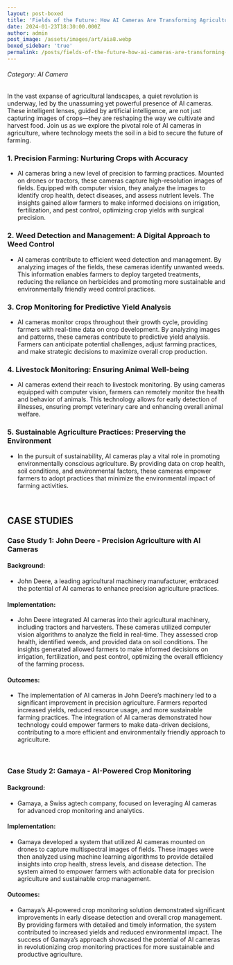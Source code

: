 ```yaml
---
layout: post-boxed
title: 'Fields of the Future: How AI Cameras Are Transforming Agriculture'
date: 2024-01-23T18:30:00.000Z
author: admin
post_image: /assets/images/art/aia8.webp
boxed_sidebar: 'true'
permalink: /posts/fields-of-the-future-how-ai-cameras-are-transforming-agriculture
---
```


###### Category: AI Camera

In the vast expanse of agricultural landscapes, a quiet revolution is underway, led by the unassuming yet powerful presence of AI cameras. These intelligent lenses, guided by artificial intelligence, are not just capturing images of crops—they are reshaping the way we cultivate and harvest food. Join us as we explore the pivotal role of AI cameras in agriculture, where technology meets the soil in a bid to secure the future of farming.

### 1. Precision Farming: Nurturing Crops with Accuracy

* AI cameras bring a new level of precision to farming practices. Mounted on drones or tractors, these cameras capture high-resolution images of fields. Equipped with computer vision, they analyze the images to identify crop health, detect diseases, and assess nutrient levels. The insights gained allow farmers to make informed decisions on irrigation, fertilization, and pest control, optimizing crop yields with surgical precision.

### 2. Weed Detection and Management: A Digital Approach to Weed Control

* AI cameras contribute to efficient weed detection and management. By analyzing images of the fields, these cameras identify unwanted weeds. This information enables farmers to deploy targeted treatments, reducing the reliance on herbicides and promoting more sustainable and environmentally friendly weed control practices.

### 3. Crop Monitoring for Predictive Yield Analysis

* AI cameras monitor crops throughout their growth cycle, providing farmers with real-time data on crop development. By analyzing images and patterns, these cameras contribute to predictive yield analysis. Farmers can anticipate potential challenges, adjust farming practices, and make strategic decisions to maximize overall crop production.

### 4. Livestock Monitoring: Ensuring Animal Well-being

* AI cameras extend their reach to livestock monitoring. By using cameras equipped with computer vision, farmers can remotely monitor the health and behavior of animals. This technology allows for early detection of illnesses, ensuring prompt veterinary care and enhancing overall animal welfare.

### 5. Sustainable Agriculture Practices: Preserving the Environment

* In the pursuit of sustainability, AI cameras play a vital role in promoting environmentally conscious agriculture. By providing data on crop health, soil conditions, and environmental factors, these cameras empower farmers to adopt practices that minimize the environmental impact of farming activities.

<br>

## CASE STUDIES

### Case Study 1: John Deere - Precision Agriculture with AI Cameras

#### Background:

* John Deere, a leading agricultural machinery manufacturer, embraced the potential of AI cameras to enhance precision agriculture practices.

#### Implementation:

* John Deere integrated AI cameras into their agricultural machinery, including tractors and harvesters. These cameras utilized computer vision algorithms to analyze the field in real-time. They assessed crop health, identified weeds, and provided data on soil conditions. The insights generated allowed farmers to make informed decisions on irrigation, fertilization, and pest control, optimizing the overall efficiency of the farming process.

#### Outcomes:

* The implementation of AI cameras in John Deere’s machinery led to a significant improvement in precision agriculture. Farmers reported increased yields, reduced resource usage, and more sustainable farming practices. The integration of AI cameras demonstrated how technology could empower farmers to make data-driven decisions, contributing to a more efficient and environmentally friendly approach to agriculture.

<br>

### Case Study 2: Gamaya - AI-Powered Crop Monitoring

#### Background:

* Gamaya, a Swiss agtech company, focused on leveraging AI cameras for advanced crop monitoring and analytics.

#### Implementation:

* Gamaya developed a system that utilized AI cameras mounted on drones to capture multispectral images of fields. These images were then analyzed using machine learning algorithms to provide detailed insights into crop health, stress levels, and disease detection. The system aimed to empower farmers with actionable data for precision agriculture and sustainable crop management.

#### Outcomes:

* Gamaya’s AI-powered crop monitoring solution demonstrated significant improvements in early disease detection and overall crop management. By providing farmers with detailed and timely information, the system contributed to increased yields and reduced environmental impact. The success of Gamaya’s approach showcased the potential of AI cameras in revolutionizing crop monitoring practices for more sustainable and productive agriculture.
